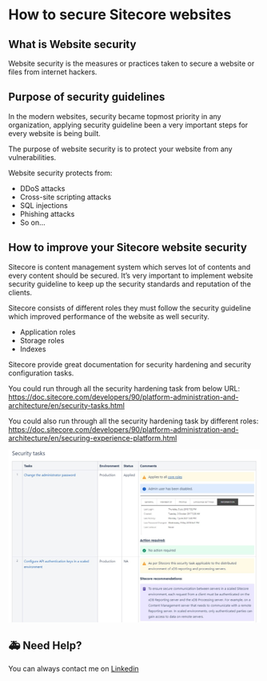 # How to secure Sitecore websites

## What is Website security

Website security is the measures or practices taken to secure a website or files from internet hackers.

## Purpose of security guidelines

In the modern websites, security became topmost priority in any organization, applying security guideline been a very important steps for every website is being built.

The purpose of website security is to protect your website from any vulnerabilities.

Website security protects from:

* DDoS attacks
* Cross-site scripting attacks
* SQL injections
* Phishing attacks
* So on...

## How to improve your Sitecore website security
Sitecore is content management system which serves lot of contents and every content should be secured. It’s very important to implement website security guideline to keep up the security standards and reputation of the clients.

Sitecore consists of different roles they must follow the security guideline which improved performance of the website as well security.
-	Application roles
-	Storage roles
-	Indexes

Sitecore provide great documentation for security hardening and security configuration tasks.

You could run through all the security hardening task from below URL:
https://doc.sitecore.com/developers/90/platform-administration-and-architecture/en/security-tasks.html

You could also run through all the security hardening task by different roles:
https://doc.sitecore.com/developers/90/platform-administration-and-architecture/en/securing-experience-platform.html

![I have used this format as secutiry check-list](../.gitbook/assets/screenshot-sc-security.jpg)

## 🚑 Need Help?

You can always contact me on [Linkedin](https://www.linkedin.com/in/nagaraj-solanki)

